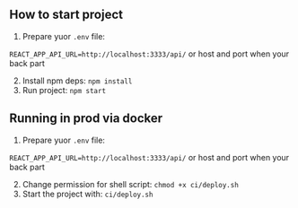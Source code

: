 ## How to start project

1. Prepare yuor `.env` file:

`REACT_APP_API_URL=http://localhost:3333/api/` or host and port when your back part

2. Install npm deps: `npm install`
3. Run project: `npm start`

## Running in prod via docker

1. Prepare yuor `.env` file:

`REACT_APP_API_URL=http://localhost:3333/api/` or host and port when your back part

2. Change permission for shell script: `chmod +x ci/deploy.sh`
3. Start the project with: `ci/deploy.sh`